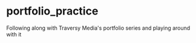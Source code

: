 # portfolio_practice
Following along with Traversy Media's portfolio series and playing around with it
